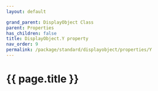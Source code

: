 ```yaml
---
layout: default

grand_parent: DisplayObject Class
parent: Properties
has_children: false
title: DisplayObject.Y property
nav_order: 9
permalink: /package/standard/displayobject/properties/Y
---
```

# {{ page.title }}




